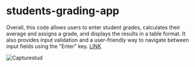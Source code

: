 # students-grading-app

Overall, this code allows users to enter student grades, calculates their average and assigns a grade, and displays the results in a table format. It also provides input validation and a user-friendly way to navigate between input fields using the "Enter" key. [ LINK](https://students-grading.netlify.app/)

![Capturestud](https://github.com/ericomondi/js-student-grading-app/assets/139236060/b4e22cbf-885f-4b2f-9ac0-244fd636df9b)
